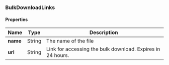 
[//]: # (CLASS:BulkDownloadLinks)

[//]: # (KIND:object)

### BulkDownloadLinks

#### Properties

[//]: # (START_DEFINITION)

Name | Type | Description
------------ | ------------- | -------------
**name** | String | The name of the file &nbsp;
**url** | String | Link for accessing the bulk download. Expires in 24 hours. &nbsp;

[//]: # (END_DEFINITION)





